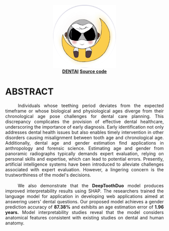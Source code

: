 <br/>
<div align="center">
    <img src="./DeepToothDoc/logo2.svg" width="200" alt="">   
</div>
<div align="center">
<a href="https://nattntn.github.io/DentAI_webpage/" ><strong>DENTAI</strong></a> 
<a href="https://github.com/nattntn/DentAI" ><strong>Source code</strong></a>
<br/>
</div>
  
# ABSTRACT
<center>
  <p align="justify">
       Individuals whose teething period deviates from the expected 
    timeframe or whose biological and physiological ages diverge from their 
    chronological age pose challenges for dental care planning. This 
    discrepancy complicates the provision of effective dental healthcare, 
    underscoring the importance of early diagnosis. Early identification not only 
    addresses dental health issues but also enables timely intervention in other
    disorders causing misalignment between tooth age and chronological age.
    Additionally, dental age and gender estimation find applications in 
    anthropology and forensic science. Estimating age and gender from
    panoramic radiographs typically demands expert evaluation, relying on 
    personal skills and expertise, which can lead to potential errors. Presently, 
    artificial intelligence systems have been introduced to alleviate challenges 
    associated with expert evaluation. However, a lingering concern is the 
    trustworthiness of the model's decisions.<br>
    <br>
       We also demonstrate that the <b>DeepToothDuo</b> model produces 
    improved interpretability results using SHAP. The researchers trained the 
    language model for application in developing web applications aimed at 
    answering users' dental questions. Our proposed model achieves a gender 
    prediction accuracy of <b>87.38%</b> and exhibits an age estimation error of <b>1.96 years.</b>
    Model interpretability studies reveal that the model considers anatomical 
    features consistent with existing studies on dental and human anatomy.
  </p>
</center>
